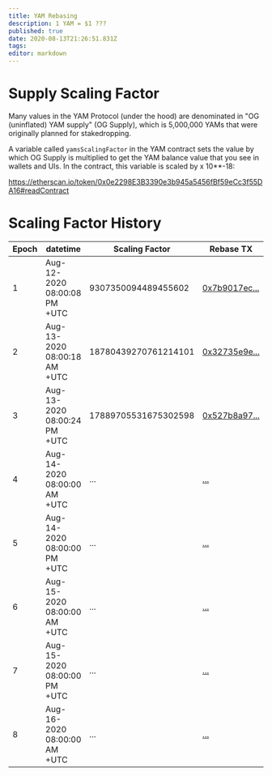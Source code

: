 ```yaml
---
title: YAM Rebasing
description: 1 YAM = $1 ???
published: true
date: 2020-08-13T21:26:51.831Z
tags: 
editor: markdown
---
```


# Supply Scaling Factor

Many values in the YAM Protocol (under the hood) are denominated in "OG (uninflated) YAM supply" (OG Supply), which is 5,000,000 YAMs that were originally planned for stakedropping.

A variable called `yamsScalingFactor` in the YAM contract sets the value by which OG Supply is multiplied to get the YAM balance value that you see in wallets and UIs.  In the contract, this variable is scaled by x 10**-18:

https://etherscan.io/token/0x0e2298E3B3390e3b945a5456fBf59eCc3f55DA16#readContract

# Scaling Factor History

| Epoch | datetime                     | Scaling Factor       | Rebase TX                |
|-------|------------------------------|----------------------|--------------------------|
| 1     | Aug-12-2020 08:00:08 PM +UTC | 9307350094489455602  | [0x7b9017ec...][rebase1] |
| 2     | Aug-13-2020 08:00:18 AM +UTC | 18780439270761214101 | [0x32735e9e...][rebase2] |
| 3     | Aug-13-2020 08:00:24 PM +UTC | 17889705531675302598 | [0x527b8a97...][rebase3] |
| 4     | Aug-14-2020 08:00:00 AM +UTC | ...                  | [...][rebase4] |
| 5     | Aug-14-2020 08:00:00 PM +UTC | ...                  | [...][rebase5] |
| 6     | Aug-15-2020 08:00:00 AM +UTC | ...                  | [...][rebase6] |
| 7     | Aug-15-2020 08:00:00 PM +UTC | ...                  | [...][rebase7] |
| 8     | Aug-16-2020 08:00:00 AM +UTC | ...                  | [...][rebase8] |

[rebase1]: https://etherscan.io/tx/0x7b9017ec92b0200455e5269380195fbecfbf91c8acda30985cc1dc413d215076
[rebase2]: https://etherscan.io/tx/0x32735e9e9aac51739b5725a225be6c7a3851f422be986d0f4f4bc0ec475ee286
[rebase3]: https://etherscan.io/tx/0x527b8a970a53bd46d99d758aa16ff9c2218513b46647a7cfbff72f8a22f8aedc
[rebase4]: #
[rebase5]: #
[rebase6]: #
[rebase7]: #
[rebase8]: #
